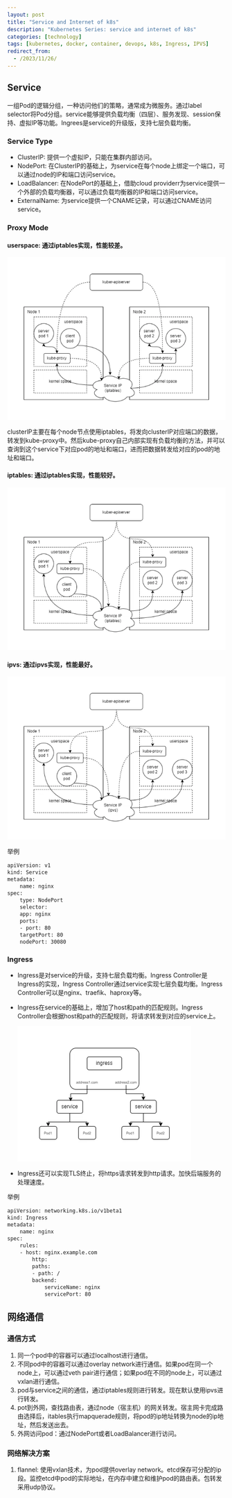 ```yaml
---
layout: post
title: "Service and Internet of k8s"
description: "Kubernetes Series: service and internet of k8s"
categories: [technology]
tags: [kubernetes, docker, container, devops, k8s, Ingress, IPVS]
redirect_from:
  - /2023/11/26/
---
```


## Service

一组Pod的逻辑分组，一种访问他们的策略，通常成为微服务。通过label selector将Pod分组。service能够提供负载均衡（四层）、服务发现、session保持、虚拟IP等功能。Ingrees是service的升级版，支持七层负载均衡。

### Service Type

- ClusterIP: 提供一个虚拟IP，只能在集群内部访问。
- NodePort: 在ClusterIP的基础上，为service在每个node上绑定一个端口，可以通过node的IP和端口访问service。
- LoadBalancer: 在NodePort的基础上，借助cloud providerr为service提供一个外部的负载均衡器，可以通过负载均衡器的IP和端口访问service。
- ExternalName: 为service提供一个CNAME记录，可以通过CNAME访问service。

### Proxy Mode

#### userspace: 通过iptables实现，性能较差。

![userspace_proxy](https://raw.githubusercontent.com/ElmTran/ImgStg/main/img/userspace_proxy.webp)

clusterlP主要在每个node节点使用iptables，将发向clusterIP对应端口的数据，转发到kube-proxy中。然后kube-proxy自己内部实现有负载均衡的方法，并可以查询到这个service下对应pod的地址和端口，进而把数据转发给对应的pod的地址和端口。

#### iptables: 通过iptables实现，性能较好。

![iptables_proxy](https://raw.githubusercontent.com/ElmTran/ImgStg/main/img/iptables_proxy.webp)

#### ipvs: 通过ipvs实现，性能最好。

![ipvs_proxy](https://raw.githubusercontent.com/ElmTran/ImgStg/main/img/ipvs_proxy.webp)

举例
```
apiVersion: v1
kind: Service
metadata:
    name: nginx
spec:
    type: NodePort
    selector:
    app: nginx
    ports:
    - port: 80
    targetPort: 80
    nodePort: 30080
```

### Ingress

- Ingress是对service的升级，支持七层负载均衡。Ingress Controller是Ingress的实现，Ingress Controller通过service实现七层负载均衡。Ingress Controller可以是nginx、traefik、haproxy等。

- Ingress在service的基础上，增加了host和path的匹配规则。Ingress Controller会根据host和path的匹配规则，将请求转发到对应的service上。

    ![ingress](https://raw.githubusercontent.com/ElmTran/ImgStg/main/img/ingress.webp)

- Ingress还可以实现TLS终止，将https请求转发到http请求。加快后端服务的处理速度。

举例
```
apiVersion: networking.k8s.io/v1beta1
kind: Ingress
metadata:
    name: nginx
spec:
    rules:
    - host: nginx.example.com
        http:
        paths:
        - path: /
        backend:
            serviceName: nginx
            servicePort: 80
```

## 网络通信

### 通信方式

1. 同一个pod中的容器可以通过localhost进行通信。
2. 不同pod中的容器可以通过overlay network进行通信。如果pod在同一个node上，可以通过veth pair进行通信；如果pod在不同的node上，可以通过vxlan进行通信。
3. pod与service之间的通信，通过iptables规则进行转发。现在默认使用ipvs进行转发。
4. pot到外网，查找路由表，通过node（宿主机）的网关转发。宿主网卡完成路由选择后，itables执行mapquerade规则，将pod的ip地址转换为node的ip地址，然后发送出去。
5. 外网访问pod：通过NodePort或者LoadBalancer进行访问。

### 网络解决方案

1. flannel: 使用vxlan技术，为pod提供overlay network。etcd保存可分配的ip段。监控etcd中pod的实际地址，在内存中建立和维护pod的路由表。包转发采用udp协议。